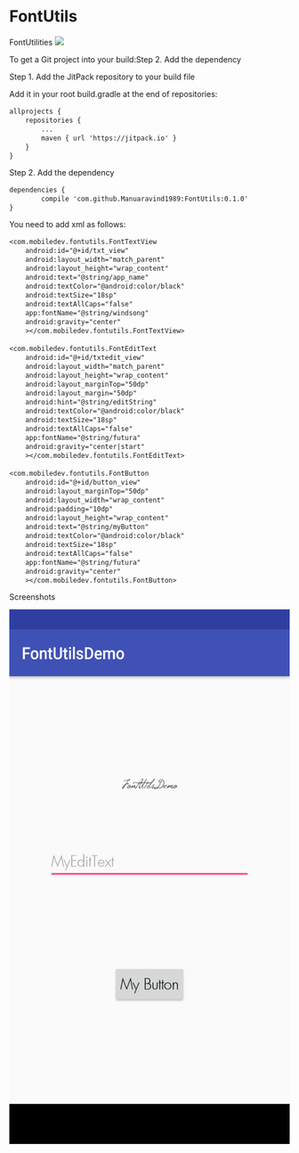 # FontUtils
FontUtilities
[![](https://jitpack.io/v/Manuaravind1989/FontUtils.svg)](https://jitpack.io/#Manuaravind1989/FontUtils)

To get a Git project into your build:Step 2. Add the dependency

Step 1. Add the JitPack repository to your build file

Add it in your root build.gradle at the end of repositories:

	allprojects {
		repositories {
			...
			maven { url 'https://jitpack.io' }
		}
	}
Step 2. Add the dependency

	dependencies {
	        compile 'com.github.Manuaravind1989:FontUtils:0.1.0'
	}


You need to add xml as follows:
<?xml version="1.0" encoding="utf-8"?>
<LinearLayout
    xmlns:android="http://schemas.android.com/apk/res/android"
    xmlns:tools="http://schemas.android.com/tools"
    xmlns:app="http://schemas.android.com/apk/res-auto"
    android:id="@+id/activity_main"
    android:layout_width="match_parent"
    android:gravity="center"
    android:orientation="vertical"
    android:layout_height="match_parent"
    tools:context="com.mobiledev.fontutilsdemo.MainActivity">

    <com.mobiledev.fontutils.FontTextView
        android:id="@+id/txt_view"
        android:layout_width="match_parent"
        android:layout_height="wrap_content"
        android:text="@string/app_name"
        android:textColor="@android:color/black"
        android:textSize="18sp"
        android:textAllCaps="false"
        app:fontName="@string/windsong"
        android:gravity="center"
        ></com.mobiledev.fontutils.FontTextView>

    <com.mobiledev.fontutils.FontEditText
        android:id="@+id/txtedit_view"
        android:layout_width="match_parent"
        android:layout_height="wrap_content"
        android:layout_marginTop="50dp"
        android:layout_margin="50dp"
        android:hint="@string/editString"
        android:textColor="@android:color/black"
        android:textSize="18sp"
        android:textAllCaps="false"
        app:fontName="@string/futura"
        android:gravity="center|start"
        ></com.mobiledev.fontutils.FontEditText>

    <com.mobiledev.fontutils.FontButton
        android:id="@+id/button_view"
        android:layout_marginTop="50dp"
        android:layout_width="wrap_content"
        android:padding="10dp"
        android:layout_height="wrap_content"
        android:text="@string/myButton"
        android:textColor="@android:color/black"
        android:textSize="18sp"
        android:textAllCaps="false"
        app:fontName="@string/futura"
        android:gravity="center"
        ></com.mobiledev.fontutils.FontButton>

</LinearLayout>




Screenshots


<img src ="images/Screenshot.png" width="540" height="960">
